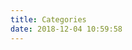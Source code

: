 ```yaml
---
title: Categories
date: 2018-12-04 10:59:58
---
```


<!-- > ### [git](./git)

> ### [vue](./vue)

> ### [pit](./pit) -->
